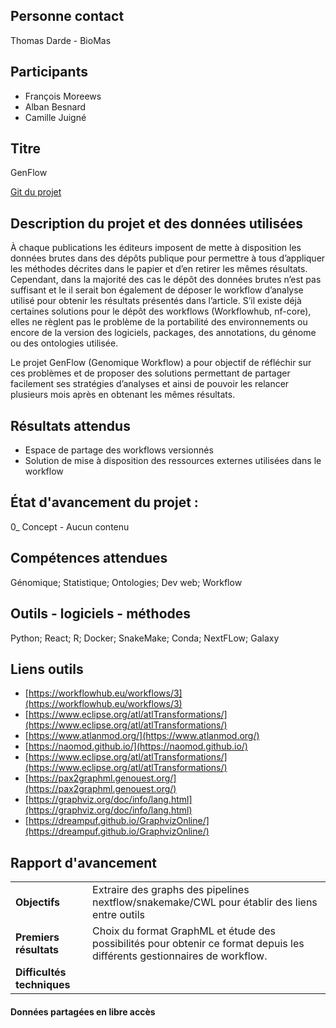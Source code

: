 ## Personne contact
Thomas Darde - BioMas

## Participants
- François Moreews
- Alban Besnard
- Camille Juigné

## Titre
GenFlow

[Git du projet](https://github.com/BioMAs/genflow-biogen-hack-2020)

## Description du projet et des données utilisées

À chaque publications les éditeurs imposent de mette à disposition les données brutes dans des dépôts publique pour permettre à tous d’appliquer les méthodes décrites dans le papier et d’en retirer les mêmes résultats. Cependant, dans la majorité des cas le dépôt des données brutes n’est pas suffisant et le il serait bon également de déposer le workflow d’analyse utilisé pour obtenir les résultats présentés dans l’article. S’il existe déjà certaines solutions pour le dépôt des workflows (Workflowhub, nf-core), elles ne règlent pas le problème de la portabilité des environnements ou encore de la version des logiciels, packages, des annotations, du génome ou des ontologies utilisée.

Le projet GenFlow (Genomique Workflow) a pour objectif de réfléchir sur ces problèmes et de proposer des solutions permettant de partager facilement ses stratégies d’analyses et ainsi de pouvoir les relancer plusieurs mois après en obtenant les mêmes résultats.

## Résultats attendus
- Espace de partage des workflows versionnés
- Solution de mise à disposition des ressources externes utilisées dans le workflow

## État d'avancement du projet : 
0_ Concept - Aucun contenu

## Compétences attendues
Génomique; Statistique; Ontologies; Dev web; Workflow

## Outils - logiciels - méthodes
Python; React; R; Docker; SnakeMake; Conda; NextFLow; Galaxy

## Liens outils

- [https://workflowhub.eu/workflows/3](https://workflowhub.eu/workflows/3)
- [https://www.eclipse.org/atl/atlTransformations/](https://www.eclipse.org/atl/atlTransformations/)
- [https://www.atlanmod.org/](https://www.atlanmod.org/)
- [https://naomod.github.io/](https://naomod.github.io/)
- [https://www.eclipse.org/atl/atlTransformations/](https://www.eclipse.org/atl/atlTransformations/)
- [https://pax2graphml.genouest.org/](https://pax2graphml.genouest.org/)
- [https://graphviz.org/doc/info/lang.html](https://graphviz.org/doc/info/lang.html) 
- [https://dreampuf.github.io/GraphvizOnline/](https://dreampuf.github.io/GraphvizOnline/)


## Rapport d'avancement

| | |
|---|---|
|**Objectifs**|Extraire des graphs des pipelines nextflow/snakemake/CWL pour établir des liens entre outils|
|**Premiers résultats**|Choix du format GraphML et étude des possibilités pour obtenir ce format depuis les différents gestionnaires de workflow.|
|**Difficultés techniques**||

#### Données partagées en libre accès
